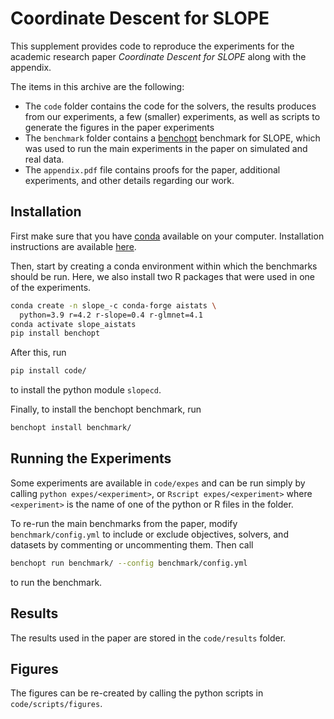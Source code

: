 # Coordinate Descent for SLOPE

This supplement provides code to reproduce the experiments for the academic
research paper _Coordinate Descent for SLOPE_ along with the appendix.

The items in this archive are the following:

- The `code` folder contains the code for the solvers, the results produces from
  our experiments, a few (smaller) experiments, as well as scripts to generate
  the figures in the paper experiments
- The `benchmark` folder contains a [benchopt](https://benchopt.github.io/)
  benchmark for SLOPE, which was used to run the main experiments in the
  paper on simulated and real data.
- The `appendix.pdf` file contains proofs for the paper, additional experiments,
  and other details regarding our work.

## Installation

First make sure that you have
[conda](https://conda.io/projects/conda/en/latest/index.html) available on your
computer. Installation instructions are available
[here](https://conda.io/projects/conda/en/latest/user-guide/install/).

Then, start by creating a conda environment within which the benchmarks should
be run. Here, we also install two R packages that were used in one of the
experiments.

```bash
conda create -n slope_-c conda-forge aistats \
  python=3.9 r=4.2 r-slope=0.4 r-glmnet=4.1
conda activate slope_aistats
pip install benchopt
```

After this, run

```bash
pip install code/
```

to install the python module `slopecd`.

Finally, to install the benchopt benchmark, run

```bash
benchopt install benchmark/
```

## Running the Experiments

Some experiments are available in `code/expes` and can be run simply by calling
`python expes/<experiment>`, or `Rscript expes/<experiment>` where
`<experiment>` is the name of one of the python or R files in the folder.

To re-run the main benchmarks from the paper, modify `benchmark/config.yml` to
include or exclude objectives, solvers, and datasets by commenting or
uncommenting them. Then call

```bash
benchopt run benchmark/ --config benchmark/config.yml
```

to run the benchmark.

## Results

The results used in the paper are stored in the `code/results` folder.

## Figures

The figures can be re-created by calling the python scripts in
`code/scripts/figures`.
